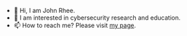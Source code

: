 - 👋 Hi, I am John Rhee.
- 👀 I am interested in cybersecurity research and education.
- 📫 How to reach me? Please visit [my page](https://rhee.systems/).
